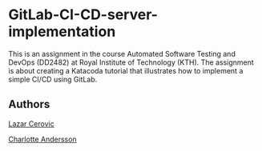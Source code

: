 # GitLab-CI-CD-server-implementation

This is an assignment in the course Automated Software Testing and DevOps (DD2482) at Royal Institute of 
Technology (KTH). The assignment is about creating a Katacoda tutorial that illustrates how to implement
a simple CI/CD using GitLab. 


## Authors
[Lazar Cerovic](https://github.com/lazarko)


[Charlotte Andersson](https://github.com/charlottea98)